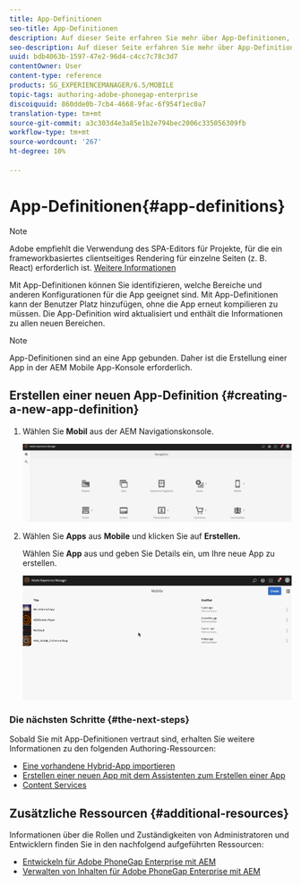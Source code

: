 ```yaml
---
title: App-Definitionen
seo-title: App-Definitionen
description: Auf dieser Seite erfahren Sie mehr über App-Definitionen, mit denen Sie erkennen können, welche Bereiche und anderen Konfigurationen für die App geeignet sind. Mit App-Definitionen kann der Benutzer Platz hinzufügen, ohne die App erneut kompilieren zu müssen.
seo-description: Auf dieser Seite erfahren Sie mehr über App-Definitionen, mit denen Sie erkennen können, welche Bereiche und anderen Konfigurationen für die App geeignet sind. Mit App-Definitionen kann der Benutzer Platz hinzufügen, ohne die App erneut kompilieren zu müssen.
uuid: bdb4063b-1597-47e2-96d4-c4cc7c78c3d7
contentOwner: User
content-type: reference
products: SG_EXPERIENCEMANAGER/6.5/MOBILE
topic-tags: authoring-adobe-phonegap-enterprise
discoiquuid: 860dde0b-7cb4-4668-9fac-6f954f1ec0a7
translation-type: tm+mt
source-git-commit: a3c303d4e3a85e1b2e794bec2006c335056309fb
workflow-type: tm+mt
source-wordcount: '267'
ht-degree: 10%

---
```



# App-Definitionen{#app-definitions}

>[!NOTE]
>
>Adobe empfiehlt die Verwendung des SPA-Editors für Projekte, für die ein frameworkbasiertes clientseitiges Rendering für einzelne Seiten (z. B. React) erforderlich ist. [Weitere Informationen](/help/sites-developing/spa-overview.md)

Mit App-Definitionen können Sie identifizieren, welche Bereiche und anderen Konfigurationen für die App geeignet sind. Mit App-Definitionen kann der Benutzer Platz hinzufügen, ohne die App erneut kompilieren zu müssen. Die App-Definition wird aktualisiert und enthält die Informationen zu allen neuen Bereichen.

>[!NOTE]
>
>App-Definitionen sind an eine App gebunden. Daher ist die Erstellung einer App in der AEM Mobile App-Konsole erforderlich.

## Erstellen einer neuen App-Definition {#creating-a-new-app-definition}

1. Wählen Sie **Mobil** aus der AEM Navigationskonsole.

   ![chlimage_1-170](assets/chlimage_1-170.png)

1. Wählen Sie **Apps** aus **Mobile** und klicken Sie auf **Erstellen.**

   Wählen Sie **App** aus und geben Sie Details ein, um Ihre neue App zu erstellen.

   ![chlimage_1-11](assets/chlimage_1-11.gif)

### Die nächsten Schritte {#the-next-steps}

Sobald Sie mit App-Definitionen vertraut sind, erhalten Sie weitere Informationen zu den folgenden Authoring-Ressourcen:

* [Eine vorhandene Hybrid-App importieren](/help/mobile/phonegap-adding-content-to-imported-app.md)
* [Erstellen einer neuen App mit dem Assistenten zum Erstellen einer App](/help/mobile/phonegap-create-new-app.md)
* [Content Services](/help/mobile/develop-content-as-a-service.md)

## Zusätzliche Ressourcen {#additional-resources}

Informationen über die Rollen und Zuständigkeiten von Administratoren und Entwicklern finden Sie in den nachfolgend aufgeführten Ressourcen:

* [Entwickeln für Adobe PhoneGap Enterprise mit AEM](/help/mobile/developing-in-phonegap.md)
* [Verwalten von Inhalten für Adobe PhoneGap Enterprise mit AEM](/help/mobile/administer-phonegap.md)

